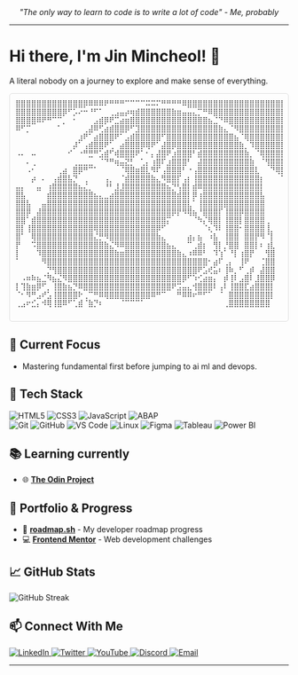 
<div align="center">
  <i>"The only way to learn to code is to write a lot of code" - Me, probably</i>
</div>

---

# Hi there, I'm Jin Mincheol! 👋
A literal nobody on a journey to explore and make sense of everything.

<div align="center">
  <div style="overflow-x: auto; white-space: nowrap; max-width: 100%; border: 1px solid #ddd; padding: 10px; border-radius: 5px;">
    <pre style="margin: 0; font-size: clamp(0.3rem, 2vw, 0.8rem);">
⣿⣿⣿⣿⣿⣿⣿⣿⣿⣿⣿⣿⣿⡿⠿⠿⠿⠟⠛⠛⠛⠉⠉⠉⠉⠭⠭⠍⠛⠛⠛⠛⠿⣿⣿⣿⣿⣿⣿⣿⣿⣿⣿⣿⣿⣿⣿⣿⣿⣿⣿⣿⣿⣿⣿⣿⣿⣿⣿⣿⣿⣿⣿⣿⣿⣿⣿⣿⣿⣿⣿⣿⣿⣿⣿⣿⣿⣿⣿⣿
⣿⣿⣿⣿⣿⣿⣿⣿⣿⡿⠋⡡⠔⠒⠘⠋⠁⠀⢀⣠⣤⡴⢶⣾⣿⣿⣿⣿⣿⣿⣷⣶⣤⣤⣄⡉⠛⠿⣿⣿⣿⣿⣿⣿⣿⣿⣿⣿⣿⣿⣿⣿⣿⣿⣿⣿⣿⣿⣿⣿⣿⣿⣿⣿⣿⣿⣿⣿⣿⣿⣿⣿⣿⣿⣿⣿⣿⣿⣿⣿
⣿⣿⣿⣿⠿⠟⠛⠉⠉⡀⠀⠂⠀⠀⠀⣠⣾⡿⠟⣉⣴⣶⣿⣿⣿⣿⣿⣿⣿⣿⣿⣿⣿⣿⣿⣿⣿⣦⣈⠙⠿⣿⣿⣿⣿⣿⣿⣿⣿⣿⣿⣿⣿⣿⣿⣿⣿⣿⣿⣿⣿⣿⣿⣿⣿⣿⣿⣿⣿⣿⣿⣿⣿⣿⣿⣿⣿⣿⣿⣿
⠿⠋⡉⠀⠀⠀⠀⠀⠁⠀⠀⠀⠀⢀⣼⠿⢋⣴⣾⣿⣿⡿⠋⣹⣿⣿⣿⣿⣿⣿⣿⣿⣿⣿⣿⣿⣿⣿⣿⣷⣄⠈⠻⣿⣿⣿⣿⣿⣿⣿⣿⣿⣿⣿⣿⣿⣿⣿⣿⣿⣿⣿⣿⣿⣿⣿⣿⣿⣿⣿⣿⣿⣿⣿⣿⣿⣿⣿⣿⣿⣿
⠀⠀⠀⠀⠀⠀⠀⠀⠀⠀⠀⠀⣰⠟⠁⣴⣿⣿⣿⠟⠁⣠⣾⣿⣿⣿⣿⣿⠋⣿⣿⣿⣿⣿⣿⣿⣿⣿⣿⣿⣿⣿⣦⠈⢿⣿⣿⣿⣿⣿⣿⣿⣿⣿⣿⣿⣿⣿⣿⣿⣿⣿⣿⣿⣿⣿⣿⣿⣿⣿⣿⣿⣿⣿⣿⣿⣿⣿⣿⣿⣿
⠀⠀⠀⠀⠀⠀⠀⠀⠀⠀⠀⡼⠁⢠⣾⣿⣿⠟⢁⠀⣴⣿⣿⣿⡿⢿⠟⠁⣼⣿⡿⣿⣿⣿⣿⣿⣿⣿⣿⣿⣿⣿⣿⣷⡀⠹⣿⣿⣿⣿⣿⣿⣿⣿⣿⣿⣿⣿⣿⣿⣿⣿⣿⣿⣿⣿⣿⣿⣿⣿⣿⣿⣿⣿⣿⣿⣿⣿⣿⣿⣿
⠠⠄⠀⠤⠀⠀⠀⠀⠀⠀⠊⠀⠐⠛⣛⠛⣡⣾⠋⢾⣿⣿⣿⠟⠁⠂⡄⣼⣿⠟⣰⣿⣿⣿⠃⣾⣿⣿⣿⣿⣿⣿⣿⣿⣷⡀⠈⢿⣿⣿⣿⣿⣿⣿⣿⣿⣿⣿⣿⣿⣿⣿⣿⣿⣿⣿⣿⣿⣿⣿⣿⣿⣿⣿⣿⣿⣿⣿⣿⣿
⠀⠀⠄⢀⠀⠀⠀⠀⠀⠀⠀⢀⣀⣀⣀⠀⠈⠙⠛⢶⣤⣝⡃⠀⢁⡄⢰⣿⠏⣰⣿⣿⣿⠃⠀⣼⣿⣿⣿⣿⣿⣿⣿⣿⣿⣷⠀⠈⢻⣿⣿⣿⣿⣿⣿⣿⣿⣿⣿⣿⣿⣿⣿⣿⣿⣿⣿⣿⣿⣿⣿⣿⣿⣿⣿⣿⣿⣿⣿⣿⣿
⠀⠀⠠⠂⠀⠀⠀⠀⢀⣴⠀⣿⡿⠛⠉⠁⠀⠀⠀⠀⠈⢿⣿⣶⣿⣇⠻⠏⢠⣿⣿⣿⠃⠐⢠⣿⣿⣿⣿⣿⣿⣿⣿⣿⣿⣿⣇⠀⠀⠙⢿⣿⣿⣿⣿⣿⣿⣿⣿⣿⣿⣿⣿⣿⣿⣿⣿⣿⣿⣿⣿⣿⣿⣿⣿⣿⣿⣿⣿⣿⣿
⠀⠀⠀⡴⠀⠄⠀⢠⣾⣿⣧⡙⠀⢀⠀⠀⠀⢠⡀⠀⠈⣾⣿⣿⣿⣿⣷⣄⠻⣿⣿⡏⢠⡆⢸⣿⣿⣿⣿⣿⣿⣿⣿⣿⣿⣿⣿⡆⠀⠀⠀⠙⣿⣿⣿⣿⣿⣿⣿⣿⣿⣿⣿⣿⣿⣿⣿⣿⣿⣿⣿⣿⣿⣿⣿⣿⣿⣿⣿⣿⣿
⣤⡄⠀⠀⣤⠀⢰⣿⣿⣿⣿⣿⣦⣌⡀⠀⠀⠘⠃⣸⣸⣿⣿⣿⣿⣿⣿⣿⣿⣦⡙⢣⣿⡇⣾⠿⣿⣿⣿⣿⣿⣿⣿⣿⣿⣿⣿⡇⠀⠀⠀⠀⠙⢿⣿⣿⣿⣿⣿⣿⣿⣿⣿⣿⣿⣿⣿⣿⣿⣿⣿⣿⣿⣿⣿⣿⣿⣿⣿⣿⣿
⣿⣧⠀⠀⠀⠀⣾⣿⣿⣿⣿⣿⣿⣿⣿⣦⣄⣀⣴⣿⣿⣿⣿⣿⣿⣿⣿⣿⣿⣿⣿⣾⣿⡇⡿⢰⣿⣿⣿⣿⣿⣿⣿⣿⣿⣿⣿⣧⠀⠀⠀⠀⠀⠀⠙⠿⣿⣿⣿⣿⣿⣿⣿⣿⣿⣿⣿⣿⣿⣿⣿⣿⣿⣿⣿⣿⣿⣿⣿⣿⣿
⣿⣿⣧⠀⠀⣤⣿⣿⣿⣿⣿⣿⣿⣿⣿⣿⣿⣿⣿⣿⣿⣿⣿⣿⣿⣿⣿⣿⣿⣿⣿⣿⣿⣇⠁⢸⣿⣿⣿⣿⣿⣿⣿⣿⣿⣿⣿⣿⠀⠀⠀⠀⠀⠀⠀⠀⠈⠻⣿⣿⣿⣿⣿⣿⣿⣿⣿⣿⣿⣿⣿⣿⣿⣿⣿⣿⣿⣿⣿⣿⣿
⣿⣿⡿⠀⣼⣿⣿⣿⣿⣿⣿⣿⣿⣿⣿⣿⣿⣿⣿⣿⣿⣿⣿⣿⣿⣿⣿⣿⣿⣿⡿⡟⠻⢿⣦⠘⣿⣿⣿⡏⢸⣿⣿⡿⣿⣿⣿⣿⠀⠀⠀⠀⠀⠀⠀⠀⠀⠀⠈⠻⣿⣿⣿⣿⣿⣿⣿⣿⣿⣿⣿⣿⣿⣿⣿⣿⣿⣿⣿⣿⣿
⣿⣿⠁⣾⣿⣿⣿⣿⣿⣿⣿⣿⣿⣿⣿⣿⣿⣿⣿⣿⣿⣿⣿⣿⣿⣿⣿⣿⣿⡍⠀⠀⠀⠀⠈⠳⡌⢿⣿⡇⢸⣿⣿⡇⣿⣿⣿⣿⢀⠀⠀⠀⠀⠀⠀⠀⠀⠀⠀⠀⠀⠛⢿⣿⣿⣿⣿⣿⣿⣿⣿⣿⣿⣿⣿⣿⣿⣿⣿⣿⣿⣿
⣿⡇⢸⣿⣿⣿⣿⣿⣿⣿⣿⣿⣿⣿⣿⢿⣿⣿⣿⣿⣿⣿⣿⣿⣿⣿⣿⡿⠋⠀⠀⠀⠀⠀⠀⠀⠈⢆⠹⠇⢸⣿⣿⠂⣿⣿⣿⣿⢸⡀⠀⠀⠀⠀⠀⠀⠀⠀⠀⠉⠀⠰⠀⠙⢿⣿⣿⣿⣿⣿⣿⣿⣿⣿⣿⣿⣿⣿⣿⣿⣿⣿
⣿⠁⠀⢿⣿⣿⣿⣿⣿⣿⣿⣿⣿⣿⣿⣌⡛⠻⣿⣿⣿⣿⣿⣿⣿⣿⣿⣷⣄⠀⠀⠀⠀⣴⡄⣦⠀⠰⣧⠀⢸⣿⣿⠀⣿⣿⡟⠻⠈⡇⠀⠀⠀⠀⠀⠀⠀⠰⡆⠀⠳⠀⠀⠀⠈⢻⣿⣿⣿⣿⣿⣿⣿⣿⣿⣿⣿⣿⣿⣿⣿⣿
⡟⠀⠀⠩⣿⣿⣿⣿⣿⣿⣿⣿⣿⣿⣿⣿⣿⣷⣌⠻⠿⣿⣿⣿⣿⣿⣿⣿⣿⣦⣄⠀⠀⠉⢀⣾⡆⠀⢻⡇⡘⣿⣿⠀⣿⣿⡇⠆⢰⣇⠀⠀⠀⠀⠀⠺⠄⢠⡈⠀⠀⠀⢀⣼⠀⠀⠻⣿⣿⣿⣿⣿⣿⣿⣿⣿⣿⣿⣿⣿⣿⣿
⡇⠀⠀⠀⠹⣿⣿⣿⣿⣿⣿⣿⣿⣿⣿⣿⣿⣿⣿⣷⣶⣿⣿⣿⣿⣿⣿⣿⣿⣿⣿⣷⣄⠰⠿⠿⠃⠀⠹⢱⠁⠘⡇⢰⣿⡟⠀⠀⢻⣿⠀⠀⠀⠀⠀⠐⠄⠀⠁⠀⠀⠀⣻⣿⣿⣿⣿⣿⣿⣿⣿⣿⣿⣿⣿⣿⣿⣿⣿⣿⣿⣿
⠁⠀⠀⠀⠀⠻⣿⣿⣿⣿⣿⣿⣿⣿⣿⣿⣿⣿⣿⣿⣿⣿⣿⣿⣿⣿⣿⣿⣿⣿⣿⣿⣿⣿⣿⣿⣿⠂⣴⠏⢀⡄⠀⢸⠟⠀⠀⢈⣿⣿⠀⠀⠀⠀⠀⠀⠀⠀⠀⠀⠀⢴⣿⣿⣿⣿⣿⣿⣿⣿⣿⣿⣿⣿⣿⣿⣿⣿⣿⣿⣿⣿
⠀⠀⠀⠀⠀⠀⡙⢻⣿⣿⣿⣿⣿⣿⣿⣿⣿⣿⣿⣿⣿⣿⣿⣿⣿⣿⣿⣿⣿⣿⣿⣿⣿⣿⣿⠟⣡⢞⣥⠆⢸⠷⡀⠋⢀⡾⠀⣼⣿⣿⠀⠀⠀⠀⠀⠀⠀⠀⠀⠀⠀⠘⣿⣿⣿⣿⣿⣿⣿⣿⣿⣿⣿⣿⣿⣿⣿⣿⣿⣿⣿⣿
⠀⠠⠶⠷⣦⣈⠻⣦⣌⠻⣿⣿⣿⣿⣿⣿⣿⣿⣿⣿⣿⣿⣿⣿⣿⣿⣿⣿⣿⣿⣿⣿⡿⠋⠱⢊⣴⣶⡄⠀⡾⢸⠇⣠⣿⠇⣸⣿⣿⡿⠀⠀⠀⠀⠀⠀⠀⢠⡀⠀⣶⣾⣿⣿⣿⣿⣿⣿⣿⣿⣿⣿⣿⣿⣿⣿⣿⣿⣿⣿⣿
⡇⢹⣷⣶⡿⠋⡀⢸⣿⣷⣦⡙⠿⣿⣿⣿⣿⣿⣿⣿⣿⣿⣿⣿⣿⣿⣿⣿⣿⣿⠟⣩⣤⣄⢺⣿⣿⣿⠇⢠⠇⢸⣿⣿⣏⣴⣿⣿⣿⡇⠀⠀⠀⠀⠀⠀⠀⠘⣷⡀⠘⣿⣿⣿⣿⣿⣿⣿⣿⣿⣿⣿⣿⣿⣿⣿⣿⣿⣿⣿
⠈⠂⠻⠛⣠⠞⣡⢸⣿⣿⣿⣿⠗⢀⠉⠛⠿⢿⣿⣿⣿⣿⣿⣿⣿⣿⠿⠛⠉⠀⠀⠛⠿⠿⠖⠛⠋⠁⠀⠈⠀⣿⣿⣿⣿⣿⣿⣿⣿⡇⠀⠀⢸⠀⠀⠀⡈⠀⣿⡇⠀⣿⣿⣿⣿⣿⣿⣿⣿⣿⣿⣿⣿⣿⣿⣿⣿⣿⣿⣿⣿
⢀⣠⠖⣊⡄⠺⢿⢸⣿⠿⠋⢁⣾⠈⣷⡙⠆⠀⠀⠀⠈⠉⠉⠉⠁⠀⠀⠀⠀⠀⠀⠀⠀⠀⠀⠀⠀⠀⠀⠀⢀⣿⣿⣿⣿⣿⣿⣿⣿⠀⠀⠀⢸⠀⠀⢀⠇⠀⣿⠇⠀⢹⣿⣿⣿⣿⣿⣿⣿⣿⣿⣿⣿⣿⣿⣿⣿⣿⣿⣿⣿⣿⣿
    </pre>
  </div>
</div>

## 🚀 Current Focus
- Mastering fundamental first before jumping to ai ml and devops.

## 🧰 Tech Stack

<div align="left">
  <!-- Languages -->
  <img src="https://img.shields.io/badge/HTML5-E34F26?style=for-the-badge&logo=html5&logoColor=white" alt="HTML5"/>
  <img src="https://img.shields.io/badge/CSS3-1572B6?style=for-the-badge&logo=css3&logoColor=white" alt="CSS3"/>
  <img src="https://img.shields.io/badge/JavaScript-F7DF1E?style=for-the-badge&logo=javascript&logoColor=black" alt="JavaScript"/>
  <img src="https://img.shields.io/badge/ABAP-009999?style=for-the-badge&logo=sap&logoColor=white" alt="ABAP"/>

  <br/>

  <!-- Tools -->
  <img src="https://img.shields.io/badge/Git-F05032?style=for-the-badge&logo=git&logoColor=white" alt="Git"/>
  <img src="https://img.shields.io/badge/GitHub-181717?style=for-the-badge&logo=github&logoColor=white" alt="GitHub"/>
  <img src="https://img.shields.io/badge/VS%20Code-007ACC?style=for-the-badge&logo=visual-studio-code&logoColor=white" alt="VS Code"/>
  <img src="https://img.shields.io/badge/Linux-FCC624?style=for-the-badge&logo=linux&logoColor=black" alt="Linux"/>
  <img src="https://img.shields.io/badge/Figma-F24E1E?style=for-the-badge&logo=figma&logoColor=white" alt="Figma"/>
  <img src="https://img.shields.io/badge/Tableau-E97627?style=for-the-badge&logo=tableau&logoColor=white" alt="Tableau"/>
  <img src="https://img.shields.io/badge/Power%20BI-F2C811?style=for-the-badge&logo=powerbi&logoColor=black" alt="Power BI"/>
</div>


## 📚 Learning currently
- 🌐 [**The Odin Project**](https://www.theodinproject.com/)

## 🌟 Portfolio & Progress
- 🧭 [**roadmap.sh**](https://roadmap.sh/u/rffkive) - My developer roadmap progress
- 💻 [**Frontend Mentor**](https://www.frontendmentor.io/profile/rffkive) - Web development challenges


## 📈 GitHub Stats
![GitHub Streak](https://github-readme-streak-stats.herokuapp.com/?user=rffkive&theme=tokyonight)

## 📫 Connect With Me
<div align="left">
  <a href="https://www.linkedin.com/in/ariff-azman-346752279/" target="_blank">
    <img src="https://img.shields.io/badge/LinkedIn-0077B5?style=for-the-badge&logo=linkedin&logoColor=white" alt="LinkedIn" />
  </a>
  <a href="https://twitter.com/rffkive" target="_blank">
    <img src="https://img.shields.io/badge/Twitter-1DA1F2?style=for-the-badge&logo=twitter&logoColor=white" alt="Twitter" />
  </a>
  <a href="https://www.youtube.com/@rffkive" target="_blank">
    <img src="https://img.shields.io/badge/YouTube-FF0000?style=for-the-badge&logo=youtube&logoColor=white" alt="YouTube" />
  </a>
  <a href="https://discord.com/users/rffkive" target="_blank">
    <img src="https://img.shields.io/badge/Discord-5865F2?style=for-the-badge&logo=discord&logoColor=white" alt="Discord" />
  </a>
  <a href="mailto:rffkive@gmail.com">
    <img src="https://img.shields.io/badge/Email-D14836?style=for-the-badge&logo=gmail&logoColor=white" alt="Email" />
  </a>
</div>

---
